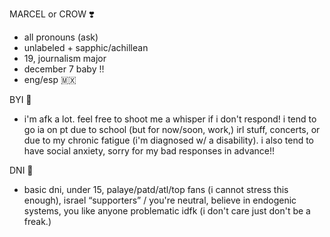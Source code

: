 MARCEL or CROW ❣️

- all pronouns (ask)
- unlabeled + sapphic/achillean
- 19, journalism major
- december 7 baby !!
- eng/esp 🇲🇽
  
 BYI 🍂

-  i'm afk a lot. feel free to shoot me a whisper if i don't respond! i tend to go ia on pt due to school (but for now/soon, work,) irl stuff, concerts, or due to my chronic fatigue (i'm diagnosed w/ a disability). i also tend to have social anxiety, sorry for my bad responses in advance!! 

  DNI 🥊
  
- basic dni, under 15, palaye/patd/atl/top fans (i cannot stress this enough), israel “supporters” / you're neutral, believe in endogenic systems, you like anyone problematic idfk (i don't care just don't be a freak.)
